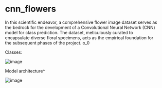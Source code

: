 # cnn_flowers

In this scientific endeavor, a comprehensive flower image dataset serves as the bedrock for the development of a Convolutional Neural Network (CNN) model for class prediction. The dataset, meticulously curated to encapsulate diverse floral specimens, acts as the empirical foundation for the subsequent phases of the project. o_0

Classes:
  
  ![image](https://github.com/sxvxmx/cnn_flowers/assets/115085796/5a2c5240-ebe8-4d83-9814-f327c71cca43)

Model architecture^
  
  ![image](https://github.com/sxvxmx/cnn_flowers/assets/115085796/267d82b9-39ef-4be2-830f-9686f3cb53cf)

